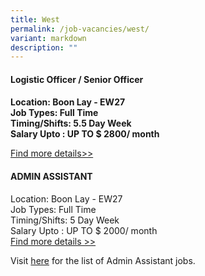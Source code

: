 ```yaml
---
title: West
permalink: /job-vacancies/west/
variant: markdown
description: ""
---
```

#### **Logistic Officer / Senior Officer**
#### 


**Location: Boon Lay - EW27<br>
Job Types: Full Time<br>
Timing/Shifts: 5.5 Day Week<br>
Salary Upto : UP TO  $ 2800/ month**

[Find more details&gt;&gt;](https://www.fastjobs.sg/singapore-job-ad/1908467/logistic-officer-senior-officer/ych-group-pte-ltd/?offset=2&amp;source=web-jobfeed)

#### **ADMIN ASSISTANT**

Location: Boon Lay - EW27 <br>
Job Types: Full Time <br>
Timing/Shifts: 5 Day Week<br>
Salary Upto : UP TO  $ 2000/ month<br>
[Find more details &gt;&gt;](https://www.fastjobs.sg/singapore-job-ad/1899449/admin-assistant/california-laundry-pte-ltd/?offset=2&amp;source=web-jobfeed)

Visit [here](https://www.fastjobs.sg/singapore-jobs/en/all-categories-jobs/Admin+assistant-jobs-search) for the list of Admin Assistant jobs. 